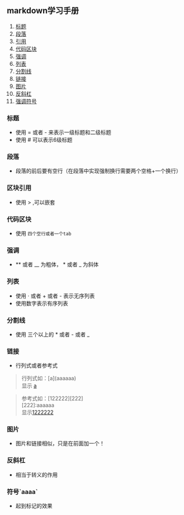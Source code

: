 ## markdown学习手册

1. [标题](#title)
2. [段落](#p)
3. [引用](#block-quotations)
4. [代码区块](#code-block)
5. [强调](#emphasize)
6. [列表](#list)
7. [分割线](#cut-line)
8. [链接](#link)
9. [图片](#img)
10. [反斜杠](#backslash)
11. [强调符号](#symbol)
### <span id = "title">标题 </span>

+ 使用 = 或者 - 来表示一级标题和二级标题
+ 使用 # 可以表示6级标题

### <span id = "p">段落 </span>

+ 段落的前后要有空行（在段落中实现强制换行需要两个空格+一个换行）

### <span id = "block-quotations">区块引用 </span>

+ 使用 > ,可以嵌套

### <span id = "code-block">代码区块 </span>

+ 使用 `四个空行或者一个tab`

### <span id = "emphasize">强调</span>

+ ** 或者 __ 为粗体， * 或者 _ 为斜体

### <span id = "list">列表</span>

+ 使用 · 或者 + 或者 - 表示无序列表
+ 使用数字表示有序列表

### <span id = "cut-line">分割线</span>

+ 使用 三个以上的 *  或者 - 或者 _

### <span id = "link">链接</span>

+ 行列式或者参考式

> 行列式如：\[a\]\(aaaaaa\)  
> 显示 [a](aaaaaa)

> 参考式如：[122222][222]  
> \[222\]:aaaaaa  
> 显示[1222222](2222)

### <span id = "img">图片</span> 

+ 图片和链接相似，只是在前面加一个！

### <span id ="backslash">反斜杠</span>

+ 相当于转义的作用

### <span id ="symbol">符号\`aaaa\`</span>

+ 起到标记的效果  
 